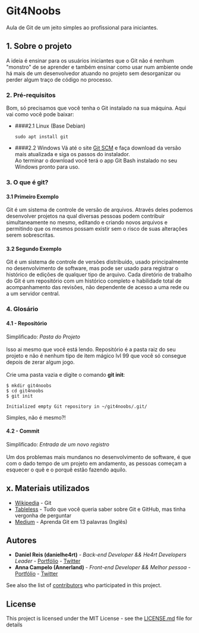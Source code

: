 # Git4Noobs

Aula de Git de um jeito simples ao profissional para iniciantes.

## 1. Sobre o projeto

A ideia é ensinar para os usuários iniciantes que o Git não é nenhum "monstro" de se aprender e também ensinar como usar num ambiente onde há mais de um desenvolvedor atuando no projeto sem desorganizar ou perder algum traço de código no processo. 

### 2. Pré-requisitos 

Bom, só precisamos que você tenha o Git instalado na sua máquina. Aqui vai como você pode baixar:


- ####2.1 Linux (Base Debian)
    ```
    sudo apt install git 
    ```
- ####2.2 Windows
    Vá até o site [Git SCM](https://git-scm.com/downloads) e faça download da versão mais atualizada e siga os passos do instalador.<br>
    Ao terminar o download você terá o app Git Bash instalado no seu Windows pronto para uso.

### 3. O que é git?

#### 3.1 Primeiro Exemplo
Git é um sistema de controle de versão de arquivos. Através deles podemos desenvolver projetos na qual diversas pessoas podem contribuir simultaneamente no mesmo, editando e criando novos arquivos e permitindo que os mesmos possam existir sem o risco de suas alterações serem sobrescritas.

#### 3.2 Segundo Exemplo
Git é um sistema de controle de versões distribuído, usado principalmente no desenvolvimento de software, mas pode ser usado para registrar o histórico de edições de qualquer tipo de arquivo. Cada diretório de trabalho do Git é um repositório com um histórico completo e habilidade total de acompanhamento das revisões, não dependente de acesso a uma rede ou a um servidor central. 

### 4. Glosário

#### 4.1 - Repositório
Simplificado: *Pasta do Projeto* <br><br>
Isso ai mesmo que você está lendo. Repositório é a pasta raiz do seu projeto e não é nenhum tipo de item mágico lvl 99 que você só consegue depois de zerar algum jogo.<br><br>
Crie uma pasta vazia e digite o comando **git init**:

```shell script
$ mkdir git4noobs
$ cd git4noobs
$ git init

Initialized empty Git repository in ~/git4noobs/.git/
```
Simples, não é mesmo?!

#### 4.2 - Commit
Simplificado: *Entrada de um novo registro* <br><br>
Um dos problemas mais mundanos no desenvolvimento de software, é que com o dado tempo de um projeto em andamento, as pessoas começam a esquecer o quê e o porquê estão fazendo aquilo.   

## x. Materiais utilizados

* [Wikipedia](https://pt.wikipedia.org/wiki/Git) - Git
* [Tableless](https://tableless.com.br/tudo-que-voce-queria-saber-sobre-git-e-github-mas-tinha-vergonha-de-perguntar/) - Tudo que você queria saber sobre Git e GitHub, mas tinha vergonha de perguntar
* [Medium](https://medium.com/faun/learn-git-in-13-words-part-1-of-3-45e83db145fd) - Aprenda Git em 13 palavras (Inglês)

## Autores

* **Daniel Reis (danielhe4rt)** - *Back-end Developer && He4rt Developers Leader* - [Portfólio](https://danielheart.dev) - [Twitter](https://twitter.com/danielhe4rt)
* **Anna Campelo (Annerland)** - *Front-end Developer && Melhor pessoa* - [Portfólio](https://github.com/AnnaCampelo) - [Twitter](https://twitter.com/danielhe4rt)

See also the list of [contributors](https://github.com/your/project/contributors) who participated in this project.

## License

This project is licensed under the MIT License - see the [LICENSE.md](LICENSE.md) file for details
